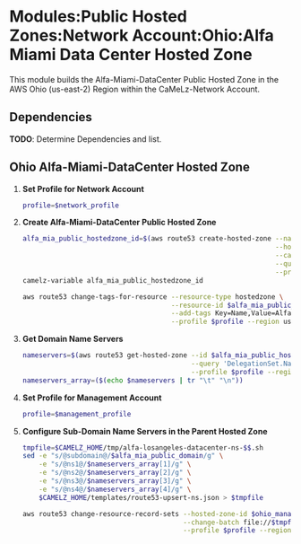 # Modules:Public Hosted Zones:Network Account:Ohio:Alfa Miami Data Center Hosted Zone

This module builds the Alfa-Miami-DataCenter Public Hosted Zone in the AWS Ohio (us-east-2) Region within the
CaMeLz-Network Account.

## Dependencies

**TODO**: Determine Dependencies and list.

## Ohio Alfa-Miami-DataCenter Hosted Zone

1. **Set Profile for Network Account**

    ```bash
    profile=$network_profile
    ```

1. **Create Alfa-Miami-DataCenter Public Hosted Zone**

    ```bash
    alfa_mia_public_hostedzone_id=$(aws route53 create-hosted-zone --name $alfa_mia_public_domain \
                                                                   --hosted-zone-config Comment="Public Zone for $alfa_mia_public_domain",PrivateZone=false \
                                                                   --caller-reference $(date +%s) \
                                                                   --query 'HostedZone.Id' \
                                                                   --profile $profile --region us-east-1 --output text | cut -f3 -d /)
    camelz-variable alfa_mia_public_hostedzone_id

    aws route53 change-tags-for-resource --resource-type hostedzone \
                                         --resource-id $alfa_mia_public_hostedzone_id \
                                         --add-tags Key=Name,Value=Alfa-Miami-DataCenter-PublicHostedZone Key=Company,Value=Alfa Key=Environment,Value=Network \
                                         --profile $profile --region us-east-1 --output text
    ```

1. **Get Domain Name Servers**

    ```bash
    nameservers=$(aws route53 get-hosted-zone --id $alfa_mia_public_hostedzone_id \
                                              --query 'DelegationSet.NameServers' \
                                              --profile $profile --region us-east-1 --output text)
    nameservers_array=($(echo $nameservers | tr "\t" "\n"))
    ```

1. **Set Profile for Management Account**

    ```bash
    profile=$management_profile
    ```

1. **Configure Sub-Domain Name Servers in the Parent Hosted Zone**

    ```bash
    tmpfile=$CAMELZ_HOME/tmp/alfa-losangeles-datacenter-ns-$$.sh
    sed -e "s/@subdomain@/$alfa_mia_public_domain/g" \
        -e "s/@ns1@/$nameservers_array[1]/g" \
        -e "s/@ns2@/$nameservers_array[2]/g" \
        -e "s/@ns3@/$nameservers_array[3]/g" \
        -e "s/@ns4@/$nameservers_array[4]/g" \
        $CAMELZ_HOME/templates/route53-upsert-ns.json > $tmpfile

    aws route53 change-resource-record-sets --hosted-zone-id $ohio_management_public_hostedzone_id \
                                            --change-batch file://$tmpfile \
                                            --profile $profile --region us-east-1 --output text
    ```

